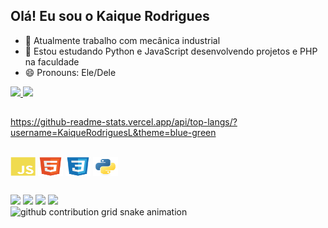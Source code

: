  ## Olá! Eu sou o Kaique Rodrigues

- 🔭 Atualmente trabalho com mecânica industrial
- 🌱 Estou estudando Python e JavaScript desenvolvendo projetos e PHP na faculdade
- 😄 Pronouns: Ele/Dele

<div>
  <a href="https://github.com/KaiqueRodriguesL">
  <img height="180em" src=https://github-readme-stats.vercel.app/api?username=KaiqueRodriguesL&show_icons=true&theme=dark&include_all_comics=true&count_private=true"/>
  <img height="180em" src=https://github-readme-stats.vercel.app/api/top-langs/?username=KaiqueRodriguesL&lauout=compact&langs_count=16&theme=dark"/>
</div>

##

https://github-readme-stats.vercel.app/api/top-langs/?username=KaiqueRodriguesL&theme=blue-green

<div style="display: inline_block"><br>
  <img align="center" alt="Kaique-Js" height="30" width="40" src="https://raw.githubusercontent.com/devicons/devicon/master/icons/javascript/javascript-plain.svg">
  <img align="center" alt="Kaique-HTML" height="30" width="40" src="https://raw.githubusercontent.com/devicons/devicon/master/icons/html5/html5-original.svg">
  <img align="center" alt="Kaique-CSS" height="30" width="40" src="https://raw.githubusercontent.com/devicons/devicon/master/icons/css3/css3-original.svg">
  <img align="center" alt="Kaique-Python" height="30" width="40" src="https://raw.githubusercontent.com/devicons/devicon/master/icons/python/python-original.svg">
</div>

 ##

<div> 
  <a href="https://wa.me/qr/37KTO3T7GW2RP1" target="_blank"><img src="https://img.shields.io/badge/WhatsApp-25D366?style=for-the-badge&logo=whatsapp&logoColor=white" target="_blank"></a>
  <a href="https://www.instagram.com/kaiquelemee/" target="_blank"><img src="https://img.shields.io/badge/-Instagram-%23E4405F?style=for-the-badge&logo=instagram&logoColor=white" target="_blank"></a>
  <a href = "mailto:kaique.leme@outlook.com"><img src="https://img.shields.io/badge/Microsoft_Outlook-0078D4?style=for-the-badge&logo=microsoft-outlook&logoColor=white" target="_blank"></a>
  <a href="https://www.linkedin.com/in/kaique-rodrigues-43b439227" target="_blank"><img src="https://img.shields.io/badge/-LinkedIn-%230077B5?style=for-the-badge&logo=linkedin&logoColor=white" target="_blank"></a> 
  
</div>

<picture>
  <source media="(prefers-color-scheme: dark)" srcset="https://raw.githubusercontent.com/YourUser/YourUser/output/github-contribution-grid-snake-dark.svg">
  <source media="(prefers-color-scheme: light)" srcset="https://raw.githubusercontent.com/YourUser/YourUser/output/github-contribution-grid-snake.svg">
  <img alt="github contribution grid snake animation" src="https://raw.githubusercontent.com/YourUser/YourUser/output/github-contribution-grid-snake.svg">
</picture>
